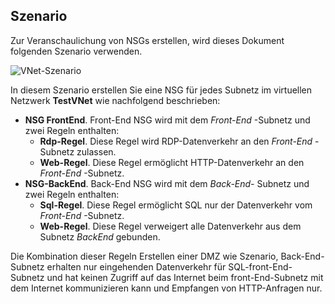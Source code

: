 ## <a name="scenario"></a>Szenario

Zur Veranschaulichung von NSGs erstellen, wird dieses Dokument folgenden Szenario verwenden.

![VNet-Szenario](./media/virtual-networks-create-nsg-scenario-include/figure1.png)

In diesem Szenario erstellen Sie eine NSG für jedes Subnetz im virtuellen Netzwerk **TestVNet** wie nachfolgend beschrieben: 

- **NSG FrontEnd**. Front-End NSG wird mit dem *Front-End* -Subnetz und zwei Regeln enthalten:  
    - **Rdp-Regel**. Diese Regel wird RDP-Datenverkehr an den *Front-End* -Subnetz zulassen.
    - **Web-Regel**. Diese Regel ermöglicht HTTP-Datenverkehr an den *Front-End* -Subnetz.
- **NSG-BackEnd**. Back-End NSG wird mit dem *Back-End-* Subnetz und zwei Regeln enthalten: 
    - **Sql-Regel**. Diese Regel ermöglicht SQL nur der Datenverkehr vom *Front-End* -Subnetz.
    - **Web-Regel**. Diese Regel verweigert alle Datenverkehr aus dem Subnetz *BackEnd* gebunden.

Die Kombination dieser Regeln Erstellen einer DMZ wie Szenario, Back-End-Subnetz erhalten nur eingehenden Datenverkehr für SQL-front-End-Subnetz und hat keinen Zugriff auf das Internet beim front-End-Subnetz mit dem Internet kommunizieren kann und Empfangen von HTTP-Anfragen nur.
 
